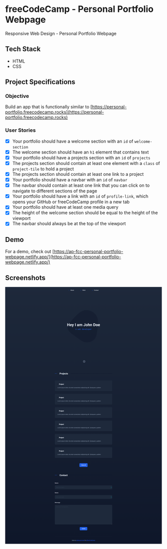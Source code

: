 # freeCodeCamp - Personal Portfolio Webpage

Responsive Web Design - Personal Portfolio Webpage

## Tech Stack

- HTML
- CSS

## Project Specifications

### Objective

Build an app that is functionally similar to [https://personal-portfolio.freecodecamp.rocks](https://personal-portfolio.freecodecamp.rocks)

### User Stories

- [x] Your portfolio should have a welcome section with an `id` of `welcome-section`
- [x] The welcome section should have an `h1` element that contains text
- [x] Your portfolio should have a projects section with an `id` of `projects`
- [x] The projects section should contain at least one element with a `class` of `project-tile` to hold a project
- [x] The projects section should contain at least one link to a project
- [x] Your portfolio should have a navbar with an `id` of `navbar`
- [x] The navbar should contain at least one link that you can click on to navigate to different sections of the page
- [x] Your portfolio should have a link with an `id` of `profile-link`, which opens your GitHub or freeCodeCamp profile in a new tab
- [x] Your portfolio should have at least one media query
- [x] The height of the welcome section should be equal to the height of the viewport
- [x] The navbar should always be at the top of the viewport

## Demo

For a demo, check out [https://ap-fcc-personal-portfolio-webpage.netlify.app/](https://ap-fcc-personal-portfolio-webpage.netlify.app/)

## Screenshots

![freeCodeCamp Personal Portfolio Webpage](images/screenshot.png "Personal Portfolio Webpage")

